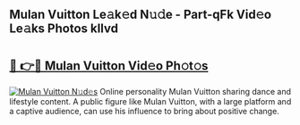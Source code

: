 ## Mulan Vuitton Le𝚊k𝚎d N𝚞𝚍e - Part-qFk Vid𝚎o Le𝚊ks Photos kIlvd

# <h2><a href="http://fbg5fu.evod.top/?m=Mulan+Vuitton">🔗 👉🔴 Mulan Vuitton Vid𝚎o Ph𝚘t𝚘s</a></h2>

[![Mulan Vuitton N𝚞d𝚎s](https://i.imgur.com/8V9OHl7.gif)](http://fbg5fu.evod.top/?m=Mulan+Vuitton)
Online personality Mulan Vuitton sharing dance and lifestyle content. A public figure like Mulan Vuitton, with a large platform and a captive audience, can use his influence to bring about positive change. 
